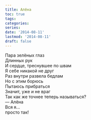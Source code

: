 ```yaml
---
title: Алёна
toc: true
tags:
categories:
series:
date: '2014-08-11'
lastmod: '2014-08-11'
draft: false
---
```


<!--more-->

Пара зелёных глаз \
Длинных рук \
И сердце, треснувшее по швам \
Я себе никакой не друг \
Раз внутри развела бедлам \
Но с этим борюсь \
Пытаюсь прибраться \
Значит, уже и не враг \
Так как же точнее теперь называться? \
— Алёна \
Вся я... \
просто так!
